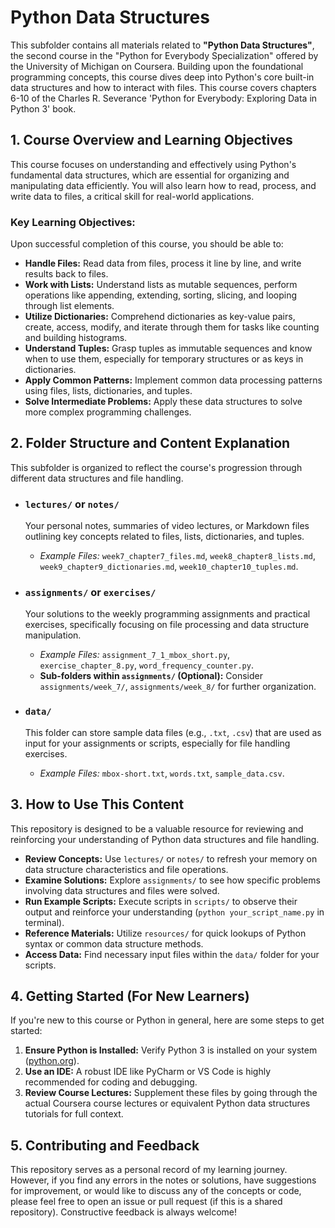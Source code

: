 # Python Data Structures

This subfolder contains all materials related to **"Python Data Structures"**, the second course in the "Python for Everybody Specialization" offered by the University of Michigan on Coursera. Building upon the foundational programming concepts, this course dives deep into Python's core built-in data structures and how to interact with files. This course covers chapters 6-10 of the Charles R. Severance 'Python for Everybody: Exploring Data in Python 3' book.

## 1. Course Overview and Learning Objectives

This course focuses on understanding and effectively using Python's fundamental data structures, which are essential for organizing and manipulating data efficiently. You will also learn how to read, process, and write data to files, a critical skill for real-world applications.

### Key Learning Objectives:

Upon successful completion of this course, you should be able to:

* **Handle Files:** Read data from files, process it line by line, and write results back to files.
* **Work with Lists:** Understand lists as mutable sequences, perform operations like appending, extending, sorting, slicing, and looping through list elements.
* **Utilize Dictionaries:** Comprehend dictionaries as key-value pairs, create, access, modify, and iterate through them for tasks like counting and building histograms.
* **Understand Tuples:** Grasp tuples as immutable sequences and know when to use them, especially for temporary structures or as keys in dictionaries.
* **Apply Common Patterns:** Implement common data processing patterns using files, lists, dictionaries, and tuples.
* **Solve Intermediate Problems:** Apply these data structures to solve more complex programming challenges.

## 2. Folder Structure and Content Explanation

This subfolder is organized to reflect the course's progression through different data structures and file handling.

* ### `lectures/` or `notes/`
    Your personal notes, summaries of video lectures, or Markdown files outlining key concepts related to files, lists, dictionaries, and tuples.
    * *Example Files:* `week7_chapter7_files.md`, `week8_chapter8_lists.md`, `week9_chapter9_dictionaries.md`, `week10_chapter10_tuples.md`.

* ### `assignments/` or `exercises/`
    Your solutions to the weekly programming assignments and practical exercises, specifically focusing on file processing and data structure manipulation.
    * *Example Files:* `assignment_7_1_mbox_short.py`, `exercise_chapter_8.py`, `word_frequency_counter.py`.
    * **Sub-folders within `assignments/` (Optional):** Consider `assignments/week_7/`, `assignments/week_8/` for further organization.

* ### `data/` 
     This folder can store sample data files (e.g., `.txt`, `.csv`) that are used as input for your assignments or scripts, especially for file handling exercises.
    * *Example Files:* `mbox-short.txt`, `words.txt`, `sample_data.csv`.

## 3. How to Use This Content

This repository is designed to be a valuable resource for reviewing and reinforcing your understanding of Python data structures and file handling.

* **Review Concepts:** Use `lectures/` or `notes/` to refresh your memory on data structure characteristics and file operations.
* **Examine Solutions:** Explore `assignments/` to see how specific problems involving data structures and files were solved.
* **Run Example Scripts:** Execute scripts in `scripts/` to observe their output and reinforce your understanding (`python your_script_name.py` in terminal).
* **Reference Materials:** Utilize `resources/` for quick lookups of Python syntax or common data structure methods.
* **Access Data:** Find necessary input files within the `data/` folder for your scripts.

## 4. Getting Started (For New Learners)

If you're new to this course or Python in general, here are some steps to get started:

1.  **Ensure Python is Installed:** Verify Python 3 is installed on your system ([python.org](https://www.python.org/)).
2.  **Use an IDE:** A robust IDE like PyCharm or VS Code is highly recommended for coding and debugging.
3.  **Review Course Lectures:** Supplement these files by going through the actual Coursera course lectures or equivalent Python data structures tutorials for full context.

## 5. Contributing and Feedback

This repository serves as a personal record of my learning journey. However, if you find any errors in the notes or solutions, have suggestions for improvement, or would like to discuss any of the concepts or code, please feel free to open an issue or pull request (if this is a shared repository). Constructive feedback is always welcome!
